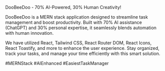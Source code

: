 DooBeeDoo - 70% AI-Powered, 30% Human Creativity! 

DooBeeDoo is a MERN stack application designed to streamline task management and boost productivity. Built with 70% AI assistance (ChatGPT) and 30% personal expertise, it seamlessly blends automation with human innovation.

We have utilized React, Tailwind CSS, React Router DOM, React Icons, React Toastify, and more to enhance the user experience. Stay organized, track your tasks, and manage your time efficiently with this smart solution.

#MERNStack #AIEnhanced #EasiestTaskManager
